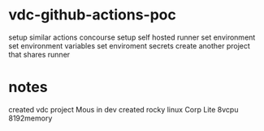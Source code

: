 # vdc-github-actions-poc


setup similar actions concourse
setup self hosted runner
set environment
set environment variables
set enviroment secrets
create another project that shares runner

# notes
created vdc project Mous in dev
created rocky linux Corp Lite 8vcpu 8192memory
